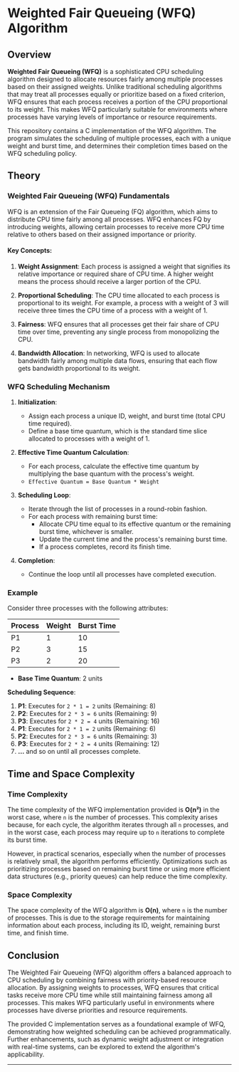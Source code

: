 # Weighted Fair Queueing (WFQ) Algorithm

## Overview

**Weighted Fair Queueing (WFQ)** is a sophisticated CPU scheduling algorithm designed to allocate resources fairly among multiple processes based on their assigned weights. Unlike traditional scheduling algorithms that may treat all processes equally or prioritize based on a fixed criterion, WFQ ensures that each process receives a portion of the CPU proportional to its weight. This makes WFQ particularly suitable for environments where processes have varying levels of importance or resource requirements.

This repository contains a C implementation of the WFQ algorithm. The program simulates the scheduling of multiple processes, each with a unique weight and burst time, and determines their completion times based on the WFQ scheduling policy.

## Theory

### Weighted Fair Queueing (WFQ) Fundamentals

WFQ is an extension of the Fair Queueing (FQ) algorithm, which aims to distribute CPU time fairly among all processes. WFQ enhances FQ by introducing weights, allowing certain processes to receive more CPU time relative to others based on their assigned importance or priority.

#### Key Concepts:

1. **Weight Assignment**: Each process is assigned a weight that signifies its relative importance or required share of CPU time. A higher weight means the process should receive a larger portion of the CPU.

2. **Proportional Scheduling**: The CPU time allocated to each process is proportional to its weight. For example, a process with a weight of 3 will receive three times the CPU time of a process with a weight of 1.

3. **Fairness**: WFQ ensures that all processes get their fair share of CPU time over time, preventing any single process from monopolizing the CPU.

4. **Bandwidth Allocation**: In networking, WFQ is used to allocate bandwidth fairly among multiple data flows, ensuring that each flow gets bandwidth proportional to its weight.

### WFQ Scheduling Mechanism

1. **Initialization**:
   - Assign each process a unique ID, weight, and burst time (total CPU time required).
   - Define a base time quantum, which is the standard time slice allocated to processes with a weight of 1.

2. **Effective Time Quantum Calculation**:
   - For each process, calculate the effective time quantum by multiplying the base quantum with the process's weight.
   - `Effective Quantum = Base Quantum * Weight`

3. **Scheduling Loop**:
   - Iterate through the list of processes in a round-robin fashion.
   - For each process with remaining burst time:
     - Allocate CPU time equal to its effective quantum or the remaining burst time, whichever is smaller.
     - Update the current time and the process's remaining burst time.
     - If a process completes, record its finish time.
   
4. **Completion**:
   - Continue the loop until all processes have completed execution.

### Example

Consider three processes with the following attributes:

| Process | Weight | Burst Time |
|---------|--------|------------|
| P1      | 1      | 10         |
| P2      | 3      | 15         |
| P3      | 2      | 20         |

- **Base Time Quantum**: 2 units

**Scheduling Sequence**:
1. **P1**: Executes for `2 * 1 = 2` units (Remaining: 8)
2. **P2**: Executes for `2 * 3 = 6` units (Remaining: 9)
3. **P3**: Executes for `2 * 2 = 4` units (Remaining: 16)
4. **P1**: Executes for `2 * 1 = 2` units (Remaining: 6)
5. **P2**: Executes for `2 * 3 = 6` units (Remaining: 3)
6. **P3**: Executes for `2 * 2 = 4` units (Remaining: 12)
7. **...** and so on until all processes complete.

## Time and Space Complexity

### Time Complexity

The time complexity of the WFQ implementation provided is **O(n²)** in the worst case, where `n` is the number of processes. This complexity arises because, for each cycle, the algorithm iterates through all `n` processes, and in the worst case, each process may require up to `n` iterations to complete its burst time.

However, in practical scenarios, especially when the number of processes is relatively small, the algorithm performs efficiently. Optimizations such as prioritizing processes based on remaining burst time or using more efficient data structures (e.g., priority queues) can help reduce the time complexity.

### Space Complexity

The space complexity of the WFQ algorithm is **O(n)**, where `n` is the number of processes. This is due to the storage requirements for maintaining information about each process, including its ID, weight, remaining burst time, and finish time.

## Conclusion

The Weighted Fair Queueing (WFQ) algorithm offers a balanced approach to CPU scheduling by combining fairness with priority-based resource allocation. By assigning weights to processes, WFQ ensures that critical tasks receive more CPU time while still maintaining fairness among all processes. This makes WFQ particularly useful in environments where processes have diverse priorities and resource requirements.

The provided C implementation serves as a foundational example of WFQ, demonstrating how weighted scheduling can be achieved programmatically. Further enhancements, such as dynamic weight adjustment or integration with real-time systems, can be explored to extend the algorithm's applicability.

---
